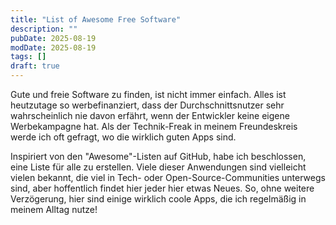 ```yaml
---
title: "List of Awesome Free Software"
description: ""
pubDate: 2025-08-19
modDate: 2025-08-19
tags: []
draft: true
---
```


Gute und freie Software zu finden, ist nicht immer einfach.
Alles ist heutzutage so werbefinanziert,
dass der Durchschnittsnutzer sehr wahrscheinlich nie davon erfährt,
wenn der Entwickler keine eigene Werbekampagne hat.
Als der Technik-Freak in meinem Freundeskreis werde ich oft gefragt,
wo die wirklich guten Apps sind.

Inspiriert von den "Awesome"-Listen auf GitHub,
habe ich beschlossen, eine Liste für alle zu erstellen.
Viele dieser Anwendungen sind vielleicht vielen bekannt,
die viel in Tech- oder Open-Source-Communities unterwegs sind,
aber hoffentlich findet hier jeder hier etwas Neues.
So, ohne weitere Verzögerung, hier sind einige wirklich coole Apps,
die ich regelmäßig in meinem Alltag nutze!

